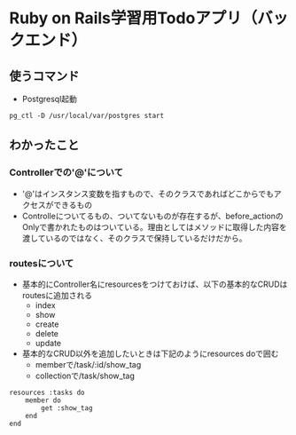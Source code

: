 # Ruby on Rails学習用Todoアプリ（バックエンド）

## 使うコマンド

* Postgresql起動

```
pg_ctl -D /usr/local/var/postgres start
```

## わかったこと
### Controllerでの'@'について
* '@'はインスタンス変数を指すもので、そのクラスであればどこからでもアクセスができるもの
* Controlleについてるもの、ついてないものが存在するが、before_actionのOnlyで書かれたものはついている。理由としてはメソッドに取得した内容を渡しているのではなく、そのクラスで保持しているだけだから。

### routesについて
* 基本的にController名にresourcesをつけておけば、以下の基本的なCRUDはroutesに追加される
    * index
    * show
    * create
    * delete
    * update
* 基本的なCRUD以外を追加したいときは下記のようにresources doで囲む
    * memberで/task/:id/show_tag
    * collectionで/task/show_tag

```
resources :tasks do
    member do
        get :show_tag
    end
end
```



